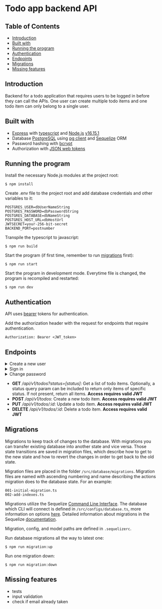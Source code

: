 # Todo app backend API

## Table of Contents

- [Introduction](#introduction)
- [Built with](#built-with)
- [Running the program](#running-the-program)
- [Authentication](#authentication)
- [Endpoints](#endpoints)
- [Migrations](#migrations)
- [Missing features](#missing-features)

## Introduction

Backend for a todo application that requires users to be logged in before they can call the APIs.
One user can create multiple todo items and one todo item can only belong to a single user.

## Built with

- [Express](https://expressjs.com/) with [typescript](https://www.typescriptlang.org/) and [Node.js](https://nodejs.org/en/) [v16.15.1](https://nodejs.org/tr/blog/release/v16.15.1/)
- Database [PostgreSQL](https://www.postgresql.org/) using [pg client](https://www.npmjs.com/package/pg) and [Sequelize](https://sequelize.org/) ORM
- Password hashing with [bcrypt](https://www.npmjs.com/package/bcrypt)
- Authorization with [JSON web tokens](https://www.npmjs.com/package/jsonwebtoken)

## Running the program

Install the necessary Node.js modules at the project root:
```
$ npm install
```

Create .env file to the project root and add database credentials and other variables to it:
```
POSTGRES_USER=dbUserNameString
POSTGRES_PASSWORD=dbPasswordString
POSTGRES_DATABASE=dbNameString
POSTGRES_HOST_URL=dbHostUrl
JWTSECRET=your-256-bit-secret
BACKEND_PORT=postnumber
```

Transpile the typescript to javascript:
```
$ npm run build
```

Start the program (if first time, remember to run [migrations](#migrations) first):
```
$ npm run start
```

Start the program in development mode. Everytime file is changed, the program is recompiled and restarted:
```
$ npm run dev
```

## Authentication

API uses [bearer](https://datatracker.ietf.org/doc/html/rfc6750) tokens for authentication.

Add the authorization header with the request for endpoints that require authentication.
```
Authorization: Bearer <JWT_token>
```

## Endpoints

<details>
<summary>Create a new user</summary>
<br>

Sign up as an user of the API, using email & password.

**URL** : `/api/v1/signup`

**Method** : `POST`

**Auth required** : NO

**Permissions required** : -

**Data example** :
```json
{
    "email": "myemail@email.com",
    "password": "foobar123"
}
```

### Success Responses

**Condition** : -

**Code** : `200 OK`

**Content example** :
```json
{
    "success": "new user created succesfully"
}
```

### Error Response

**Condition** : Email and/or password not send with the request.

**Code** : `400 BAD REQUEST`

**Content** :
```json
{
    "error": "email or password missing"
}
```

### Or

**Condition** : Unexpected error occurs during database call or hashing. Message can vary depending on the error.

**Code** : `500 INTERNAL SERVER ERROR`

**Content** :
```json
{
    "error": "message"
}
```

<br>
</details>


<details>
<summary>Sign in</summary>
<br>

Sign in using email & password.
The API will return the JWT token that can be used to call the APIs that follow.

**URL** : `/api/v1/signin`

**Method** : `POST`

**Auth required** : NO

**Permissions required** : -

**Data example** :
```json
{
    "email": "myemail@email.com",
    "password": "foobar123"
}
```

### Success Responses

**Condition** : -

**Code** : `200 OK`

**Content example** :
```json
{
    "success": "new user created succesfully"
}
```

### Error Response

**Condition** : Email and/or password not send with the request.

**Code** : `400 BAD REQUEST`

**Content** :
```json
{
    "error": "email or password missing"
}
```

### Or

**Condition** : Email not found.

**Code** : `404 NOT FOUND`

**Content** :
```json
{
    "error": "user with an email address {email} not found"
}
```

### Or

**Condition** : Password incorrect.

**Code** : `403 FORBIDDEN`

**Content** :
```json
{
    "error": "password incorrect"
}
```
### Or

**Condition** : Unexpected error occurs during database call or hashing. Message can vary depending on the error.

**Code** : `500 INTERNAL SERVER ERROR`

**Content** :
```json
{
    "error": "message"
}
```

<br>
</details>


<details>
<summary>Change password</summary>
<br>

Change user’s password.

**URL** : `/api/v1/changePassword`

**Method** : `PUT`

**Auth required** : YES

**Permissions required** : -

**Data example** :
```json
{
    "password": "foobar123",
    "newPassword": "123foobar"
}
```

### Success Responses

**Condition** : -

**Code** : `200 OK`

**Content example** :
```json
{
    "success": "password changed succesfully"
}
```

### Error Response

**Condition** : Current password and/or new password not send with the request.

**Code** : `400 BAD REQUEST`

**Content** :
```json
{
    "error": "current password or new password missing"
}
```

### Or

**Condition** : Current password and new password are equal.

**Code** : `400 BAD REQUEST`

**Content** :
```json
{
    "error": "new password cannot be same as current password"
}
```

### Or

**Condition** : User with an id not found.

**Code** : `404 NOT FOUND`

**Content** :
```json
{
    "error": "user with an id {userId} not found"
}
```

### Or

**Condition** : Current password incorrect.

**Code** : `403 FORBIDDEN`

**Content** :
```json
{
    "error": "current password incorrect"
}
```

### Or

**Condition** : Unexpected error occurs during database call or hashing. Message can vary depending on the error.

**Code** : `500 INTERNAL SERVER ERROR`

**Content** :
```json
{
    "error": "message"
}
```

<br>
</details>





- **GET** */api/v1/todos?status=[status]*: Get a list of todo items. Optionally, a status query param can be included to return only items of specific status. If not present, return all items. **Access requires valid JWT**
- **POST** */api/v1/todos*: Create a new todo item. **Access requires valid JWT**
- **PUT** */api/v1/todos/:id*: Update a todo item. **Access requires valid JWT**
- **DELETE** */api/v1/todos/:id*: Delete a todo item. **Access requires valid JWT**







## Migrations

Migrations to keep track of changes to the database. With migrations
you can transfer existing database into another state and vice versa.
Those state transitions are saved in migration files, which describe
how to get to the new state and how to revert the changes in order
to get back to the old state.

Migration files are placed in the folder `/src/database/migrations`.
Migration files are named with ascending numbering and name describing
the actions migration does to the database state. For an example:
```
001-initial-migration.ts
002-add-indexes.ts
```

Migrations utilize the Sequelize [Command Line Interface](https://github.com/sequelize/cli).
The database which CLI will connect is defined in `/src/configs/database.ts`,
more information on options [here](https://github.com/sequelize/cli/blob/main/docs/README.md).
Detailed information about migrations in the Sequelize
[documentation](https://sequelize.org/docs/v6/other-topics/migrations/).

Migration, config, and model paths are defined in `.sequelizerc`.

Run database migrations all the way to latest one:
```
$ npm run migration:up
```

Run one migration down:
```
$ npm run migration:down
```

## Missing features

- tests
- input validation
- check if email already taken
